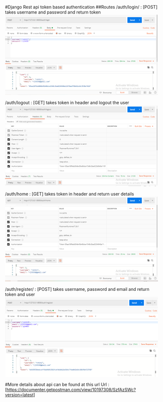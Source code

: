 #Django Rest api token based authentication
##Routes
/auth/login/ : [POST] takes username and password and return token
![alt text](/screenshots/login.PNG)

/auth/logout : [GET] takes token in header and logout the user
![alt text](/screenshots/logout.PNG)

/auth/home : [GET] takes token in header and return user details
![alt text](/screenshots/home.PNG)

/auth/register/ : [POST] takes username, password and email and return token and user
![alt text](/screenshots/register.PNG)

#More details about api can be found at this url
Url :[https://documenter.getpostman.com/view/10197308/SzfAzSWc?version=latest]
